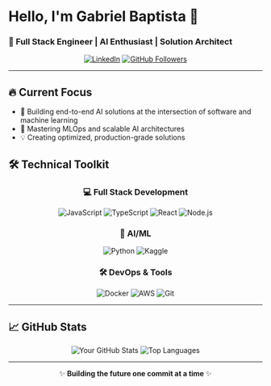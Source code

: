 # Hello, I'm Gabriel Baptista 👋

### 🚀 Full Stack Engineer | AI Enthusiast | Solution Architect

<div align="center">
  
[![LinkedIn](https://img.shields.io/badge/LinkedIn-Connect%20with%20me-blue?style=for-the-badge&logo=linkedin)](https://www.linkedin.com/in/gabriel-baptista-70a3bb1a0)
[![GitHub Followers](https://img.shields.io/github/followers/gbcbaptista?label=Follow&style=for-the-badge&color=success)](https://github.com/gbcbaptista)

</div>

---

## 🔥 Current Focus

- 🔭 Building end-to-end AI solutions at the intersection of software and machine learning
- 🌱 Mastering MLOps and scalable AI architectures
- 💡 Creating optimized, production-grade solutions

## 🛠️ Technical Toolkit

<div align="center">

### 💻 Full Stack Development
![JavaScript](https://img.shields.io/badge/-JavaScript-F7DF1E?style=flat&logo=javascript&logoColor=black)
![TypeScript](https://img.shields.io/badge/-TypeScript-3178C6?style=flat&logo=typescript&logoColor=white)
![React](https://img.shields.io/badge/-React-61DAFB?style=flat&logo=react&logoColor=black)
![Node.js](https://img.shields.io/badge/-Node.js-339933?style=flat&logo=node.js&logoColor=white)

### 🤖 AI/ML
![Python](https://img.shields.io/badge/-Python-3776AB?style=flat&logo=python&logoColor=white)
![Kaggle](https://img.shields.io/badge/-Kaggle-20BEFF?style=flat&logo=kaggle&logoColor=white)

### 🛠️ DevOps & Tools
![Docker](https://img.shields.io/badge/-Docker-2496ED?style=flat&logo=docker&logoColor=white)
![AWS](https://img.shields.io/badge/-AWS-232F3E?style=flat&logo=amazon-aws&logoColor=white)
![Git](https://img.shields.io/badge/-Git-F05032?style=flat&logo=git&logoColor=white)

</div>

---

## 📈 GitHub Stats

<div align="center">
  
![Your GitHub Stats](https://github-readme-stats.vercel.app/api?username=gbcbaptista&show_icons=true&theme=radical&hide_border=true)
![Top Languages](https://github-readme-stats.vercel.app/api/top-langs/?username=gbcbaptista&layout=compact&theme=radical&hide_border=true)

</div>

---

<div align="center">
  
✨ **Building the future one commit at a time** ✨

</div>
